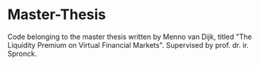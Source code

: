 # Master-Thesis
Code belonging to the master thesis written by Menno van Dijk, titled "The Liquidity Premium on Virtual Financial Markets".
Supervised by prof. dr. ir. Spronck.
